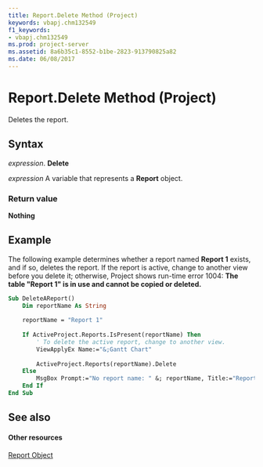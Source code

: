 ```yaml
---
title: Report.Delete Method (Project)
keywords: vbapj.chm132549
f1_keywords:
- vbapj.chm132549
ms.prod: project-server
ms.assetid: 8a6b35c1-8552-b1be-2823-913790825a82
ms.date: 06/08/2017
---
```



# Report.Delete Method (Project)
Deletes the report.

## Syntax

 _expression_. **Delete**

 _expression_ A variable that represents a **Report** object.


### Return value

 **Nothing**


## Example

The following example determines whether a report named  **Report 1** exists, and if so, deletes the report. If the report is active, change to another view before you delete it; otherwise, Project shows run-time error 1004: **The table "Report 1" is in use and cannot be copied or deleted.**


```vb
Sub DeleteAReport()
    Dim reportName As String
    
    reportName = "Report 1"
    
    If ActiveProject.Reports.IsPresent(reportName) Then
        ' To delete the active report, change to another view.
        ViewApplyEx Name:="&;Gantt Chart"
        
        ActiveProject.Reports(reportName).Delete
    Else
        MsgBox Prompt:="No report name: " &; reportName, Title:="Report delete error"
    End If
End Sub
```


## See also


#### Other resources


[Report Object](Project.report.md)
